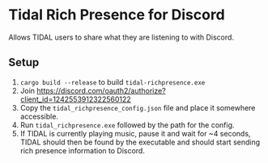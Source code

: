 # Tidal Rich Presence for Discord

Allows TIDAL users to share what they are listening to with Discord.

## Setup

1. `cargo build --release` to build `tidal-richpresence.exe`
2. Join https://discord.com/oauth2/authorize?client_id=1242553912322560122
3. Copy the `tidal_richpresence_config.json` file and place it somewhere accessible.
4. Run `tidal_richpresence.exe` followed by the path for the config.
5. If TIDAL is currently playing music, pause it and wait for ~4 seconds, TIDAL should 
then be found by the executable and should start sending rich presence information to 
Discord.
